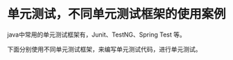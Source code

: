 # 单元测试，不同单元测试框架的使用案例

java中常用的单元测试框架有，Junit、TestNG、Spring Test 等。

下面分别使用不同单元测试框架，来编写单元测试代码，进行单元测试。

